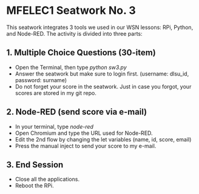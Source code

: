 # MFELEC1 Seatwork No. 3

This seatwork integrates 3 tools we used in our WSN lessons: RPi, Python, and Node-RED.
The activity is divided into three parts:

## 1. Multiple Choice Questions (30-item)
- Open the Terminal, then type _python sw3.py_
- Answer the seatwork but make sure to login first. (username: dlsu_id, password: surname)
- Do not forget your score in the seatwork. Just in case you forgot, your scores are stored in my git repo.

## 2. Node-RED (send score via e-mail)
- In your terminal, type _node-red_
- Open Chromium and type the URL used for Node-RED.
- Edit the 2nd flow by changing the let variables (name, id, score, email)
- Press the manual inject to send your score to my e-mail.

## 3. End Session
- Close all the applications.
- Reboot the RPi.
